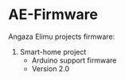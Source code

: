 # AE-Firmware
Angaza Elimu projects firmware:
  1. Smart-home project
     - Arduino support firmware
     - Version 2.0
